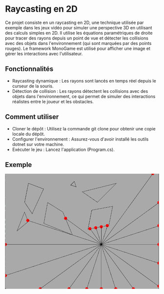 # Raycasting en 2D
Ce projet consiste en un raycasting en 2D, une technique utilisée par exemple dans les jeux vidéo pour simuler une perspective 3D en utilisant des calculs simples en 2D. 
Il utilise les équations paramétriques de droite pour tracer des rayons depuis un point de vue et détecter les collisions avec des objets dans l'environnement (qui sont marquées par des points rouges). Le framework MonoGame est utilisé pour afficher une image et gérer les interactions avec l'utilisateur.
## Fonctionnalités
  - Raycasting dynamique : Les rayons sont lancés en temps réel depuis le curseur de la souris.
  - Détection de collision : Les rayons détectent les collisions avec des objets dans l'environnement, ce qui permet de simuler des interactions réalistes entre le joueur et les obstacles.
## Comment utiliser
  - Cloner le dépôt : Utilisez la commande git clone pour obtenir une copie locale du dépôt.
  - Configurer l'environnement : Assurez-vous d'avoir installé les outils dotnet sur votre machine.
  - Exécuter le jeu : Lancez l'application (Program.cs).
  
## Exemple
![Raycasting](/preview.png)